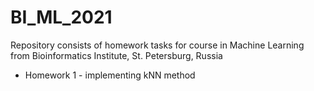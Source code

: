 # BI_ML_2021
Repository consists of homework tasks for course in Machine Learning from Bioinformatics Institute, St. Petersburg, Russia 

* Homework 1 - implementing kNN method
